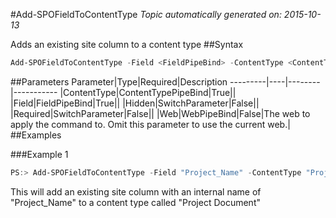 #Add-SPOFieldToContentType
*Topic automatically generated on: 2015-10-13*

Adds an existing site column to a content type
##Syntax
```powershell
Add-SPOFieldToContentType -Field <FieldPipeBind> -ContentType <ContentTypePipeBind> [-Required [<SwitchParameter>]] [-Hidden [<SwitchParameter>]] [-Web <WebPipeBind>]
```


##Parameters
Parameter|Type|Required|Description
---------|----|--------|-----------
|ContentType|ContentTypePipeBind|True||
|Field|FieldPipeBind|True||
|Hidden|SwitchParameter|False||
|Required|SwitchParameter|False||
|Web|WebPipeBind|False|The web to apply the command to. Omit this parameter to use the current web.|
##Examples

###Example 1
```powershell
PS:> Add-SPOFieldToContentType -Field "Project_Name" -ContentType "Project Document"
```
This will add an existing site column with an internal name of "Project_Name" to a content type called "Project Document"
